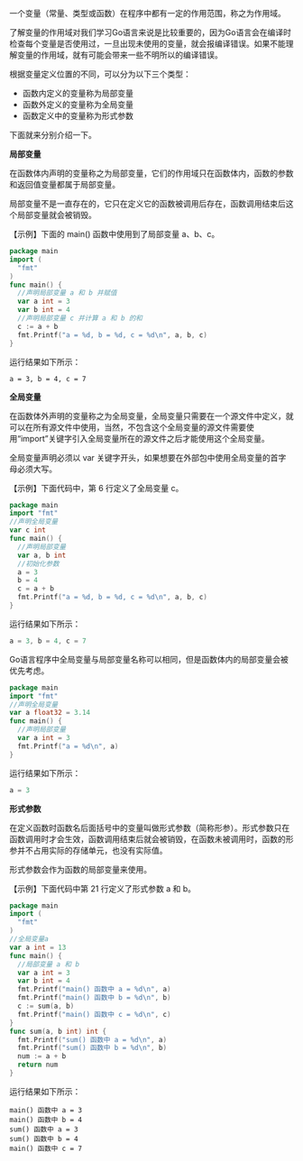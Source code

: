 一个变量（常量、类型或函数）在程序中都有一定的作用范围，称之为作用域。

了解变量的作用域对我们学习Go语言来说是比较重要的，因为Go语言会在编译时检查每个变量是否使用过，一旦出现未使用的变量，就会报编译错误。如果不能理解变量的作用域，就有可能会带来一些不明所以的编译错误。

根据变量定义位置的不同，可以分为以下三个类型：

- 函数内定义的变量称为局部变量
- 函数外定义的变量称为全局变量
- 函数定义中的变量称为形式参数

下面就来分别介绍一下。

**局部变量**

在函数体内声明的变量称之为局部变量，它们的作用域只在函数体内，函数的参数和返回值变量都属于局部变量。

局部变量不是一直存在的，它只在定义它的函数被调用后存在，函数调用结束后这个局部变量就会被销毁。

【示例】下面的 main() 函数中使用到了局部变量 a、b、c。

```go
package main 
import (
  "fmt" 
) 
func main() {
  //声明局部变量 a 和 b 并赋值
  var a int = 3
  var b int = 4
  //声明局部变量 c 并计算 a 和 b 的和
  c := a + b    
  fmt.Printf("a = %d, b = %d, c = %d\n", a, b, c)
}
```

运行结果如下所示：

```
a = 3, b = 4, c = 7
```

**全局变量**

在函数体外声明的变量称之为全局变量，全局变量只需要在一个源文件中定义，就可以在所有源文件中使用，当然，不包含这个全局变量的源文件需要使用“import”关键字引入全局变量所在的源文件之后才能使用这个全局变量。

全局变量声明必须以 var 关键字开头，如果想要在外部包中使用全局变量的首字母必须大写。

【示例】下面代码中，第 6 行定义了全局变量 c。

```go
package main 
import "fmt" 
//声明全局变量 
var c int 
func main() {
  //声明局部变量 
  var a, b int   
  //初始化参数    
  a = 3   
  b = 4
  c = a + b
  fmt.Printf("a = %d, b = %d, c = %d\n", a, b, c)
} 
```

运行结果如下所示：

```go
a = 3, b = 4, c = 7
```

Go语言程序中全局变量与局部变量名称可以相同，但是函数体内的局部变量会被优先考虑。

```go
package main 
import "fmt"
//声明全局变量 
var a float32 = 3.14
func main() {
  //声明局部变量
  var a int = 3
  fmt.Printf("a = %d\n", a)
}
```

运行结果如下所示：

```go
a = 3
```

**形式参数**

在定义函数时函数名后面括号中的变量叫做形式参数（简称形参）。形式参数只在函数调用时才会生效，函数调用结束后就会被销毁，在函数未被调用时，函数的形参并不占用实际的存储单元，也没有实际值。

形式参数会作为函数的局部变量来使用。

【示例】下面代码中第 21 行定义了形式参数 a 和 b。

```go
package main 
import (
  "fmt" 
) 
//全局变量a 
var a int = 13 
func main() {
  //局部变量 a 和 b
  var a int = 3
  var b int = 4
  fmt.Printf("main() 函数中 a = %d\n", a)
  fmt.Printf("main() 函数中 b = %d\n", b)
  c := sum(a, b)
  fmt.Printf("main() 函数中 c = %d\n", c)
} 
func sum(a, b int) int {
  fmt.Printf("sum() 函数中 a = %d\n", a)
  fmt.Printf("sum() 函数中 b = %d\n", b)
  num := a + b 
  return num
}
```

运行结果如下所示：

```
main() 函数中 a = 3 
main() 函数中 b = 4 
sum() 函数中 a = 3 
sum() 函数中 b = 4 
main() 函数中 c = 7 
```

